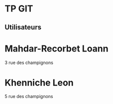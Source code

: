TP GIT
======================
Utilisateurs
----------------------
# Mahdar-Recorbet Loann
3 rue des champignons

# Khenniche Leon
5 rue des champignons